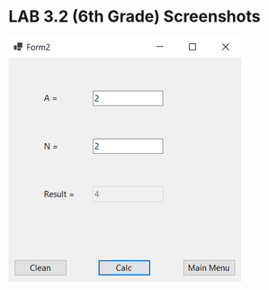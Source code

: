 # LAB 3.2 (6th Grade) Screenshots
<img src="Screenshot 2021-10-24 211344.png" height="435" width="414"> 
